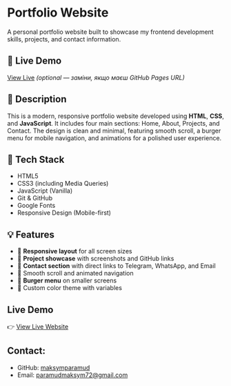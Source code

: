# Portfolio Website

A personal portfolio website built to showcase my frontend development skills, projects, and contact information.

## 🔗 Live Demo

[View Live](https://maksymParamud.github.io/portfolio-website) *(optional — заміни, якщо маєш GitHub Pages URL)*

## 📌 Description

This is a modern, responsive portfolio website developed using **HTML**, **CSS**, and **JavaScript**. It includes four main sections: Home, About, Projects, and Contact. The design is clean and minimal, featuring smooth scroll, a burger menu for mobile navigation, and animations for a polished user experience.

## 🧰 Tech Stack

- HTML5
- CSS3 (including Media Queries)
- JavaScript (Vanilla)
- Git & GitHub
- Google Fonts
- Responsive Design (Mobile-first)

## 💡 Features

- 📱 **Responsive layout** for all screen sizes
- 📂 **Project showcase** with screenshots and GitHub links
- 💬 **Contact section** with direct links to Telegram, WhatsApp, and Email
- 📜 Smooth scroll and animated navigation
- 🍔 **Burger menu** on smaller screens
- 🎨 Custom color theme with variables

## Live Demo

👉 [View Live Website](https://maksymparamud.github.io/portfolio-website/)

## Contact:
- GitHub: [maksymparamud](https://github.com/maksymparamud)
- Email: paramudmaksym72@gmail.com
